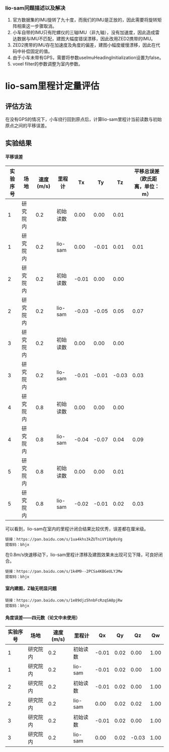 ### lio-sam问题描述以及解决

1. 官方数据集的IMU旋转了九十度，而我们的IMU是正放的，因此需要将旋转矩阵相乘这一步骤取消。
2. 小车自带的IMU只有陀螺仪的三轴IMU（非九轴），没有加速度，因此造成雷达数据与IMU不匹配，建图大幅度错误漂移，因此改用ZED2携带的IMU。
3. ZED2携带的IMU存在加速度及角度的偏差，建图小幅度缓慢漂移，因此在代码中补偿固定的值。
4. 由于小车未带有GPS，需要将参数useImuHeadingInitialization设置为false。
5. voxel filter的参数调整为室内参数。

# lio-sam里程计定量评估

## 评估方法

在没有GPS的情况下，小车绕行回到原点后，计算lio-sam里程计当前读数与初始原点之间的平移误差。

## 实验结果

#### 平移误差

实验序号|场地|速度(m/s)|里程计|Tx|Ty|Tz|平移总误差（欧氏距离，单位：m）|
-|-|-|-|-|-|-|-|
1|研究院内|0.2|初始读数|0.00|0.00|0.01||
1|研究院内|0.2|lio-sam|0.00|-0.01|0.01|0.01|
2|研究院内|0.2|初始读数|-0.01|0.00|0.00||
2|研究院内|0.2|lio-sam|-0.03|-0.05|0.05|0.07|
3|研究院内|0.2|初始读数|0.00|0.00|0.00||
3|研究院内|0.2|lio-sam|-0.01|-0.01|-0.03|0.03|
4|研究院内|0.8|初始读数|0.00|0.00|0.00||
4|研究院内|0.8|lio-sam|-0.04|-0.07|0.04|0.09|
5|研究院内|0.8|初始读数|0.00|0.00|0.01||
5|研究院内|0.8|lio-sam|-0.02|-0.01|0.02|0.03|

可以看到，lio-sam在室内的里程计闭合结果比较优秀，误差都在厘米级。

```
链接：https://pan.baidu.com/s/1ua4khs3kZUTniVY18p0sVg 
提取码：bhjx 
```




在0.8m/s快速移动下，lio-sam里程计漂移及建图效果未出现可见下降，可良好闭合。

```
链接：https://pan.baidu.com/s/1k4M9--2PCSa4KBGeULYJMw 
提取码：bhjx 
```



#### 室内建图，Z轴无明显问题

```
链接：https://pan.baidu.com/s/1e89djz5hnbFcRzqSA8pjRw 
提取码：bhjx
```

#### 角度误差——四元数（论文中未使用）

实验序号|场地|速度(m/s)|里程计|Qx|Qy|Qz|Qw|
-|-|-|-|-|-|-|-|
1|研究院内|0.2|初始读数|-0.01|0.02|0.00|1.00|
1|研究院内|0.2|lio-sam|-0.01|0.02|0.00|1.00|
2|研究院内|0.2|初始读数|-0.01|0.02|0.00|1.00|
2|研究院内|0.2|lio-sam|0.00|0.02|0.02|1.00|
3|研究院内|0.2|初始读数|-0.01|0.02|0.00|1.00|
3|研究院内|0.2|lio-sam|0.00|0.02|-0.03|1.00|